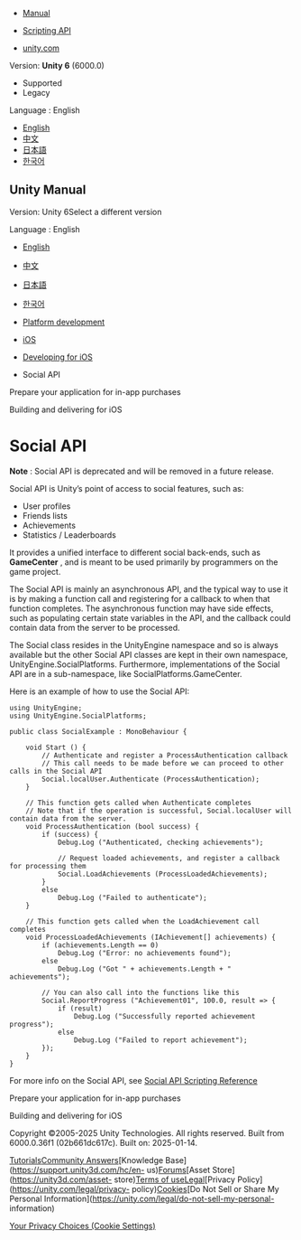 [](https://docs.unity3d.com)

  * [Manual](../Manual/index.html)
  * [Scripting API](../ScriptReference/index.html)

  * [unity.com](https://unity.com/)

Version: **Unity 6** (6000.0)

  * Supported
  * Legacy

Language : English

  * [English](/Manual/net-SocialAPI.html)
  * [中文](/cn/current/Manual/net-SocialAPI.html)
  * [日本語](/ja/current/Manual/net-SocialAPI.html)
  * [한국어](/kr/current/Manual/net-SocialAPI.html)

[](https://docs.unity3d.com)

## Unity Manual

Version: Unity 6Select a different version

Language : English

  * [English](/Manual/net-SocialAPI.html)
  * [中文](/cn/current/Manual/net-SocialAPI.html)
  * [日本語](/ja/current/Manual/net-SocialAPI.html)
  * [한국어](/kr/current/Manual/net-SocialAPI.html)

  * [Platform development ](PlatformSpecific.html)
  * [iOS](iphone.html)
  * [Developing for iOS](ios-developing.html)
  * Social API

[](iphone-Downloadable-Content.html)

Prepare your application for in-app purchases

[](ios-building-and-delivering.html)

Building and delivering for iOS

# Social API

**Note** : Social API is deprecated and will be removed in a future release.

Social API is Unity’s point of access to social features, such as:

  * User profiles
  * Friends lists
  * Achievements
  * Statistics / Leaderboards

It provides a unified interface to different social back-ends, such as
**GameCenter** , and is meant to be used primarily by programmers on the game
project.

The Social API is mainly an asynchronous API, and the typical way to use it is
by making a function call and registering for a callback to when that function
completes. The asynchronous function may have side effects, such as populating
certain state variables in the API, and the callback could contain data from
the server to be processed.

The Social class resides in the UnityEngine namespace and so is always
available but the other Social API classes are kept in their own namespace,
UnityEngine.SocialPlatforms. Furthermore, implementations of the Social API
are in a sub-namespace, like SocialPlatforms.GameCenter.

Here is an example of how to use the Social API:

    
    
    using UnityEngine;
    using UnityEngine.SocialPlatforms;
    
    public class SocialExample : MonoBehaviour {
    
        void Start () {
            // Authenticate and register a ProcessAuthentication callback
            // This call needs to be made before we can proceed to other calls in the Social API
            Social.localUser.Authenticate (ProcessAuthentication);
        }
    
        // This function gets called when Authenticate completes
        // Note that if the operation is successful, Social.localUser will contain data from the server.
        void ProcessAuthentication (bool success) {
            if (success) {
                Debug.Log ("Authenticated, checking achievements");
    
                // Request loaded achievements, and register a callback for processing them
                Social.LoadAchievements (ProcessLoadedAchievements);
            }
            else
                Debug.Log ("Failed to authenticate");
        }
    
        // This function gets called when the LoadAchievement call completes
        void ProcessLoadedAchievements (IAchievement[] achievements) {
            if (achievements.Length == 0)
                Debug.Log ("Error: no achievements found");
            else
                Debug.Log ("Got " + achievements.Length + " achievements");
    
            // You can also call into the functions like this
            Social.ReportProgress ("Achievement01", 100.0, result => {
                if (result)
                    Debug.Log ("Successfully reported achievement progress");
                else
                    Debug.Log ("Failed to report achievement");
            });
        }
    }
    

For more info on the Social API, see [Social API Scripting
Reference](../ScriptReference/Social.html)

[](iphone-Downloadable-Content.html)

Prepare your application for in-app purchases

[](ios-building-and-delivering.html)

Building and delivering for iOS

Copyright ©2005-2025 Unity Technologies. All rights reserved. Built from
6000.0.36f1 (02b661dc617c). Built on: 2025-01-14.

[Tutorials](https://learn.unity.com/)[Community
Answers](https://answers.unity3d.com)[Knowledge
Base](https://support.unity3d.com/hc/en-
us)[Forums](https://forum.unity3d.com)[Asset Store](https://unity3d.com/asset-
store)[Terms of
use](https://docs.unity3d.com/Manual/TermsOfUse.html)[Legal](https://unity.com/legal)[Privacy
Policy](https://unity.com/legal/privacy-
policy)[Cookies](https://unity.com/legal/cookie-policy)[Do Not Sell or Share
My Personal Information](https://unity.com/legal/do-not-sell-my-personal-
information)

[Your Privacy Choices (Cookie Settings)](javascript:void\(0\);)


